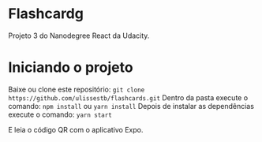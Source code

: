 # Flashcardg

Projeto 3 do Nanodegree React da Udacity.

# Iniciando o projeto

Baixe ou clone este repositório:
`git clone https://github.com/ulissestb/flashcards.git`
Dentro da pasta execute o comando:
`npm install`
ou
`yarn install`
Depois de instalar as dependências execute o comando:
`yarn start`

E leia o código QR com o aplicativo Expo.

